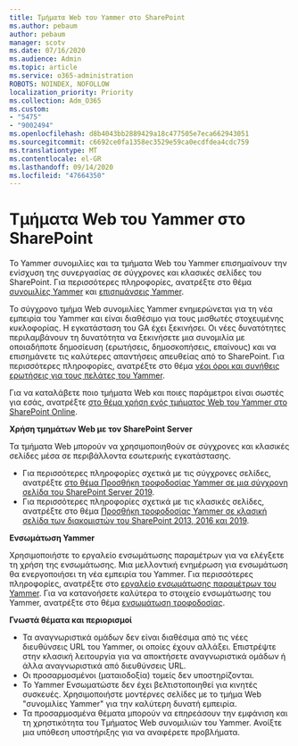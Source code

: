 ```yaml
---
title: Τμήματα Web του Yammer στο SharePoint
ms.author: pebaum
author: pebaum
manager: scotv
ms.date: 07/16/2020
ms.audience: Admin
ms.topic: article
ms.service: o365-administration
ROBOTS: NOINDEX, NOFOLLOW
localization_priority: Priority
ms.collection: Adm_O365
ms.custom:
- "5475"
- "9002494"
ms.openlocfilehash: d8b4043bb2889429a18c477505e7eca662943051
ms.sourcegitcommit: c6692ce0fa1358ec3529e59ca0ecdfdea4cdc759
ms.translationtype: MT
ms.contentlocale: el-GR
ms.lasthandoff: 09/14/2020
ms.locfileid: "47664350"
---
```

# <a name="yammer-web-parts-in-sharepoint"></a>Τμήματα Web του Yammer στο SharePoint

Το Yammer συνομιλίες και τα τμήματα Web του Yammer επισημαίνουν την ενίσχυση της συνεργασίας σε σύγχρονες και κλασικές σελίδες του SharePoint. Για περισσότερες πληροφορίες, ανατρέξτε στο θέμα [συνομιλίες Yammer](https://support.microsoft.com/office/use-a-yammer-web-part-in-sharepoint-online-a53cfa0c-3d09-42c8-a286-1038a81c59da#conversations)  και  [επισημάνσεις Yammer](https://support.microsoft.com/office/use-a-yammer-web-part-in-sharepoint-online-a53cfa0c-3d09-42c8-a286-1038a81c59da#highlights).    

Το σύγχρονο τμήμα Web συνομιλίες Yammer ενημερώνεται για τη νέα εμπειρία του Yammer και είναι διαθέσιμο για τους μισθωτές στοχευμένης κυκλοφορίας. Η εγκατάσταση του GA έχει ξεκινήσει. Οι νέες δυνατότητες περιλαμβάνουν τη δυνατότητα να ξεκινήσετε μια συνομιλία με οποιαδήποτε δημοσίευση (ερωτήσεις, δημοσκοπήσεις, επαίνους) και να επισημάνετε τις καλύτερες απαντήσεις απευθείας από το SharePoint. Για περισσότερες πληροφορίες, ανατρέξτε στο θέμα [νέοι όροι και συνήθεις ερωτήσεις για τους πελάτες του Yammer](https://docs.microsoft.com/yammer/get-started-with-yammer/newyammer-faq).

 Για να καταλάβετε ποιο τμήματα Web και ποιες παράμετροι είναι σωστές για εσάς, ανατρέξτε [στο θέμα χρήση ενός τμήματος Web του Yammer στο SharePoint Online](https://support.microsoft.com/office/use-a-yammer-web-part-in-sharepoint-online-a53cfa0c-3d09-42c8-a286-1038a81c59da).  

**Χρήση τμημάτων Web με τον SharePoint Server**  

Τα τμήματα Web μπορούν να χρησιμοποιηθούν σε σύγχρονες και κλασικές σελίδες μέσα σε περιβάλλοντα εσωτερικής εγκατάστασης.

- Για περισσότερες πληροφορίες σχετικά με τις σύγχρονες σελίδες, ανατρέξτε [στο θέμα Προσθήκη τροφοδοσίας Yammer σε μια σύγχρονη σελίδα του SharePoint Server 2019](https://docs.microsoft.com/yammer/integrate-yammer-with-other-apps/embed-a-feed-into-a-sharepoint-site#add-a-yammer-feed-to-a-modern-page-in-sharepoint-server-2019). 
- Για περισσότερες πληροφορίες σχετικά με τις κλασικές σελίδες, ανατρέξτε στο θέμα [Προσθήκη τροφοδοσίας Yammer σε κλασική σελίδα των διακομιστών του SharePoint 2013, 2016 και 2019](https://docs.microsoft.com/yammer/integrate-yammer-with-other-apps/embed-a-feed-into-a-sharepoint-site#add-a-yammer-feed-to-a-classic-page-in-sharepoint-servers-2013-2016-and-2019).

**Ενσωμάτωση Yammer**  

Χρησιμοποιήστε το εργαλείο ενσωμάτωσης παραμέτρων για να ελέγξετε τη χρήση της ενσωμάτωσης. Μια μελλοντική ενημέρωση για ενσωμάτωση θα ενεργοποιήσει τη νέα εμπειρία του Yammer. Για περισσότερες πληροφορίες, ανατρέξτε στο [εργαλείο ενσωμάτωσης παραμέτρων του Yammer](https://aka.ms/YammerEmbedConfigureTool). Για να κατανοήσετε καλύτερα το στοιχείο ενσωμάτωσης του Yammer, ανατρέξτε στο θέμα [ενσωμάτωση τροφοδοσίας](https://aka.ms/YammerDevDocs).

**Γνωστά θέματα και περιορισμοί**

- Τα αναγνωριστικά ομάδων δεν είναι διαθέσιμα από τις νέες διευθύνσεις URL του Yammer, οι οποίες έχουν αλλάξει. Επιστρέψτε στην κλασική λειτουργία για να αποκτήσετε αναγνωριστικά ομάδων ή άλλα αναγνωριστικά από διευθύνσεις URL.
- Οι προσαρμοσμένοι (ματαιοδοξία) τομείς δεν υποστηρίζονται.
- Το Yammer Ενσωματώστε δεν έχει βελτιστοποιηθεί για κινητές συσκευές. Χρησιμοποιήστε μοντέρνες σελίδες με το τμήμα Web "συνομιλίες Yammer" για την καλύτερη δυνατή εμπειρία.
- Τα προσαρμοσμένα θέματα μπορούν να επηρεάσουν την εμφάνιση και τη χρηστικότητα του Τμήματος Web συνομιλιών του Yammer. Ανοίξτε μια υπόθεση υποστήριξης για να αναφέρετε προβλήματα.